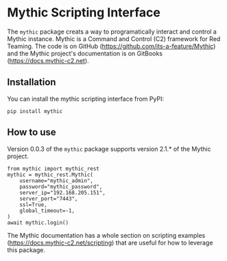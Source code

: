 # Mythic Scripting Interface

The `mythic` package creats a way to programatically interact and control a Mythic instance. Mythic is a Command and Control (C2) framework for Red Teaming. The code is on GitHub (https://github.com/its-a-feature/Mythic) and the Mythic project's documentation is on GitBooks (https://docs.mythic-c2.net).

## Installation

You can install the mythic scripting interface from PyPI:

```
pip install mythic
```

## How to use

Version 0.0.3 of the `mythic` package supports version 2.1.* of the Mythic project.

```
from mythic import mythic_rest
mythic = mythic_rest.Mythic(
    username="mythic_admin",
    password="mythic_password",
    server_ip="192.168.205.151",
    server_port="7443",
    ssl=True,
    global_timeout=-1,
)
await mythic.login()
```

The Mythic documentation has a whole section on scripting examples (https://docs.mythic-c2.net/scripting) that are useful for how to leverage this package. 
